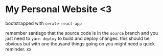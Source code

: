 # My Personal Website <3

bootstrapped with `cerate-react-app`

remember santiago that the source code is in the `source` branch and you just need to `yarn deploy` to build and deploy changes. this should be obvious but with one thousand things going on you might need a quick reminder. xx
